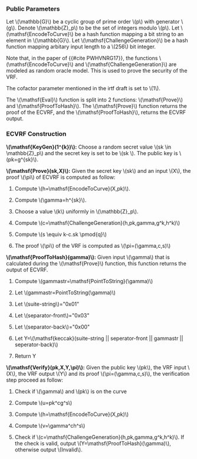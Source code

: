 

### Public Parameters

Let \\(\mathbb{G}\\) be a cyclic group of prime order \\(p\\) with generator \\(g\\). Denote \\(\mathbb{Z}_p\\) to be the set of integers modulo \\(p\\). Let \\(\mathsf{EncodeToCurve}\\) be a hash function mapping a bit string to an element in \\(\mathbb{G}\\). Let \\(\mathsf{ChallengeGeneration}\\) be a hash function mapping arbitary input length to a \\(256\\) bit integer.

Note that, in the paper of {{#cite PWHVNRG17}}, the functions \\(\mathsf{EncodeToCurve}\\) and \\(\mathsf{ChallengeGeneration}\\) are modeled as random oracle model. This is used to prove the security of the VRF. 

The cofactor parameter mentioned in the irtf draft is set to \\(1\\).

The \\(\mathsf{Eval}\\) function is split into 2 functions: \\(\mathsf{Prove}\\) and \\(\mathsf{ProofToHash}\\). The \\(\mathsf{Prove}\\) function returns the proof of the ECVRF, and the \\(\mathsf{ProofToHash}\\), returns the ECVRF output.


### ECVRF Construction



**\\(\mathsf{KeyGen}(1^{k})\\):** Choose a random secret value \\(sk \in 
\mathbb{Z}_p\\) and the secret key is set to be \\(sk \\). The public key
is  \\(pk=g^{sk}\\).                                                     


**\\(\mathsf{Prove}(sk,X)\\):** Given the secret key \\(sk\\) and an input \\(X\\), the proof \\(\pi\\) of ECVRF is computed as follow:

1. Compute \\(h=\mathsf{EncodeToCurve}(X,pk)\\).

1. Compute \\(\gamma=h^{sk}\\).

1. Choose a value \\(k\\) uniformly in \\(\mathbb{Z}_p\\).

1. Compute \\(c=\mathsf{ChallengeGeneration}(h,pk,gamma,g^k,h^k)\\)

1. Compute \\(s \equiv k-c.sk \pmod{q}\\)

1. The proof \\(\pi\\) of the VRF is computed as \\(\pi=(\gamma,c,s)\\) 


**\\(\mathsf{ProofToHash}(gamma)\\):**  Given input \\(\gamma\\) that is calculated during the \\(\mathsf{Prove}\\) function, this function returns the output of ECVRF.

1. Compute \\(gammastr=\mathsf{PointToString}(\gamma)\\)

1. Let \\(gammastr=PointToString(\gamma)\\)

1. Let \\(suite-string\\)="0x01"

1. Let \\(separator-front\\)="0x03"

1. Let \\(separator-back\\)="0x00"

1. Let Y=\\(\mathsf{keccak}(suite-string || seperator-front || gammastr || seperator-back)\\)

1. Return Y

**\\(\mathsf{Verify}(pk,X,Y,\pi)\\):** Given the public key \\(pk\\), the VRF input \\(X\\), the VRF output \\(Y\\) and its proof \\(\pi=(\gamma,c,s)\\), the verification step proceed as follow:

1. Check if \\(\gamma\\) and \\(pk\\) is on the curve

1. Compute \\(u=pk^cg^s\\)

1. Compute \\(h=\mathsf{EncodeToCurve}(X,pk)\\)

1. Compute \\(v=\gamma^ch^s\\)

1. Check if \\(c=\mathsf{ChallengeGeneration}(h,pk,gamma,g^k,h^k)\\). If the check is valid, output \\(Y=\mathsf{ProofToHash}(\gamma)\\), otherwise output \\(Invalid\\).

